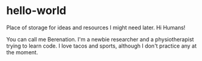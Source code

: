 # hello-world
Place of storage for ideas and resources I might need later.
Hi Humans!

You can call me Berenation. I'm a newbie researcher and a physiotherapist trying to learn code.
I love tacos and sports, although I don't practice any at the moment.
